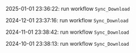 2025-01-01 23:36:22: run workflow `Sync_Download` 

2024-12-01 23:37:16: run workflow `Sync_Download` 

2024-11-01 23:38:42: run workflow `Sync_Download` 

2024-10-01 23:38:13: run workflow `Sync_Download` 


